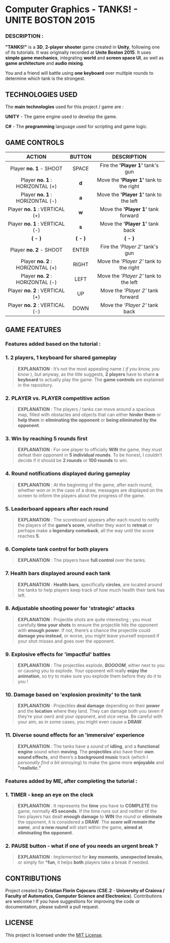 # Computer Graphics - TANKS! - UNITE BOSTON 2015


### DESCRIPTION :
**"TANKS!"** is a **3D**, **2-player shooter** game created in **Unity**, following one of its tutorials. It was originally recorded at **Unite Boston 2015**. It uses **simple game mechanics**, integrating **world** and **screen space UI**, as well as **game architecture** and **audio mixing**. 

You and a friend will battle using **one keyboard** over multiple rounds to determine which tank is the strongest.



## TECHNOLOGIES USED
The **main technologies** used for this project / game are :

**UNITY** - The game engine used to develop the game.

**C#** - The **programming** language used for scripting and game logic.



## GAME CONTROLS

|          **ACTION**        	    |  **BUTTON** |             **DESCRIPTION**          	|
|:------------------------------: |:---------:	|:-----------------------------------:	|
| Player **no. 1** - SHOOT     	  |   SPACE   	|     Fire the **'Player 1'** tank's gun    |
| Player **no. 1** : HORIZONTAL (+) 	|    **d**   	| Move the **'Player 1'** tank to the right |
| Player **no. 1** : HORIZONTAL (-) 	|    **a**   	|  Move the **'Player 1'** tank to the left	|
|  Player **no. 1** : VERTICAL (+)  	|    **w**   	|    Move the **'Player 1'** tank forward  	|
|  Player **no. 1** : VERTICAL (-)  	|     **s**   |     Move the **'Player 1'** tank back    	|
| **( - )**                                  |   **( - )**        |          **( - )**                   |
| Player **no. 2** - SHOOT     	  |   ENTER   	|   Fire the *'Player 2'* tank's gun     	|
| Player **no. 2** : HORIZONTAL (+) 	|   RIGHT   	| Move the *'Player 2'* tank to the right	|
| Player **no. 2** : HORIZONTAL (-) 	|    LEFT   	|  Move the *'Player 2'* tank to the left	|
|  Player **no. 2** : VERTICAL (+)  	|     UP    	|    Move the *'Player 2'* tank forward  	|
|  Player **no. 2** : VERTICAL (-)  	|    DOWN   	|    Move the *'Player 2'* tank back     	|


## GAME FEATURES
### Features added based on the tutorial :
### 1. 2 players, 1 keyboard for shared gameplay
> **EXPLANATION** : It’s not the most appealing name ( *if you know, you know* ), but anyway, as the title suggests, **2 players** have to share **a keyboard** to actually play the game. The **game controls** are explained in the repository.

### 2. PLAYER vs. PLAYER competitive action
> **EXPLANATION** : The players / tanks can move around a spacious map, filled with obstacles and objects that can either **hinder them** or **help them** in **eliminating the opponent** or **being eliminated by the opponent**.

### 3. Win by reaching 5 rounds first
> **EXPLANATION** : For one player to officially **WIN** the game, they must defeat their opponent in **5 individual rounds**. To be honest, I couldn’t decide if it should be **2 rounds** or **100 rounds** to win.

### 4. Round notifications displayed during gameplay
> **EXPLANATION** : At the beginning of the game, after each round, whether won or in the case of a draw, messages are displayed on the screen to inform the players about the progress of the game.

### 5. Leaderboard appears after each round
> **EXPLANATION** : The scoreboard appears after each round to notify the players of the **game’s score**, whether they want to **retreat** or perhaps make a **legendary comeback**, all the way until the score reaches **5**.

### 6. Complete tank control for both players
> **EXPLANATION** : The players have **full control** over the tanks.

### 7. Health bars displayed around each tank
> **EXPLANATION** : **Health bars**, specifically **circles**, are located around the tanks to help players keep track of how much health their tank has left.

### 8. Adjustable shooting power for 'strategic' attacks
> **EXPLANATION** : Projectile shots are quite interesting ; you must carefully **time your shots** to ensure the projectile hits the opponent with **enough power**. If not, there’s a chance the projectile could **damage you instead**, or worse, you might leave yourself exposed if your shot misses and goes over the opponent.

### 9. Explosive effects for 'impactful' battles
> **EXPLANATION** : The projectiles explode, ***BOOOOM***, either next to you or causing you to explode. Your opponent will really **enjoy the animation**, so try to make sure you explode them before they do it to you !

### 10. Damage based on 'explosion proximity' to the tank
> **EXPLANATION** : Projectiles **deal damage** depending on their **power** and the **location** where they land. They can damage both you (even if they’re your own) and your opponent, and vice versa. Be careful with your aim, as in some cases, you might even cause a **DRAW**.

### 11. Diverse sound effects for an 'immersive' experience
> **EXPLANATION** : The tanks have a sound of **idling**, and a **functional engine** sound when **moving**. The **projectiles** also have their **own sound effects**, and there’s a **background music** track (*which I personally find a bit annoying*) to make the game more **enjoyable** and **"realistic."**


### Features added by ME, after completing the tutorial :
### 1. TIMER - keep an eye on the clock
> **EXPLANATION** : It represents the **time** you have to **COMPLETE** the game, normally **45 seconds**. If the time runs out and neither of the two players has dealt **enough damage** to **WIN** the round or **eliminate** the opponent, it is considered a **DRAW**. The ***score will remain the same***, and ***a new round*** will start within the game, **aimed at eliminating the opponent**.

### 2. PAUSE button - what if one of you needs an urgent break ?
> **EXPLANATION** : Implemented for **key moments**, **unexpected breaks**, or simply for ***fun**, it helps **both** players take a break if needed.




## CONTRIBUTIONS 
Project created by **Cristian Florin Cojocaru** (**CSE.2** - **University of Craiova / Faculty of Automatics, Computer Science and Electronics**). Contributions are welcome ! If you have suggestions for improving the code or documentation, please submit a pull request.


## LICENSE
This project is licensed under the [MIT License](LICENSE).
